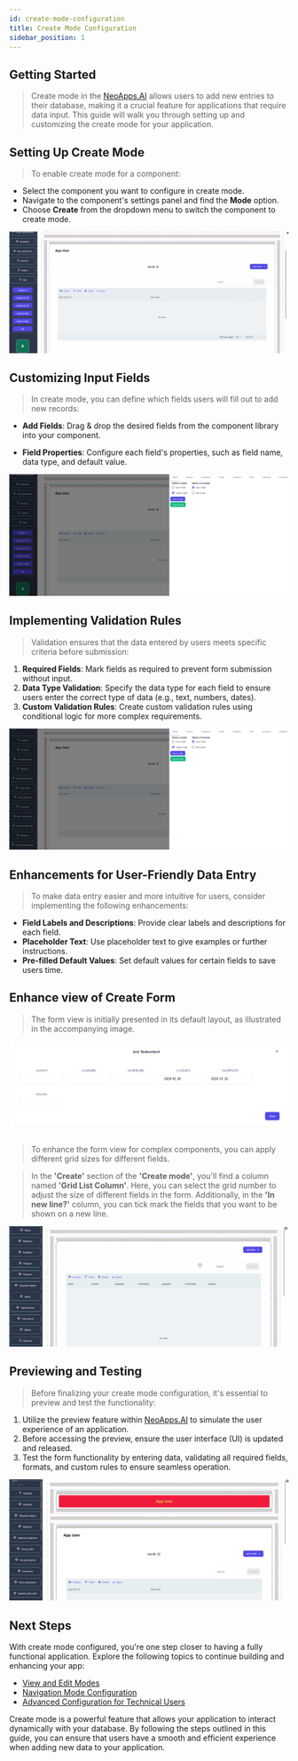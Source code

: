 ```yaml
---
id: create-mode-configuration
title: Create Mode Configuration
sidebar_position: 1
---
```


## Getting Started

> Create mode in the [NeoApps.AI](https://neoapps.ai/) allows users to add new entries to their database, making it a crucial feature for applications that require data input. This guide will walk you through setting up and customizing the create mode for your application.

## Setting Up Create Mode

> To enable create mode for a component:

- Select the component you want to configure in create mode.
- Navigate to the component's settings panel and find the **Mode** option.
- Choose **Create** from the dropdown menu to switch the component to create mode.

![Create mode selection](../../../static/img/select_create_mode.gif)

## Customizing Input Fields

> In create mode, you can define which fields users will fill out to add new records:

- **Add Fields**: Drag & drop the desired fields from the component library into your component.

- **Field Properties**: Configure each field's properties, such as field name, data type, and default value.

![Customizing Input Fields](../../../static/img/create_form_changes.gif)

## Implementing Validation Rules

> Validation ensures that the data entered by users meets specific criteria before submission:

1. **Required Fields**: Mark fields as required to prevent form submission without input.
2. **Data Type Validation**: Specify the data type for each field to ensure users enter the correct type of data (e.g., text, numbers, dates).
3. **Custom Validation Rules**: Create custom validation rules using conditional logic for more complex requirements.

![Implementing Validation Rules](../../../static/img/add_validation.gif)

## Enhancements for User-Friendly Data Entry

> To make data entry easier and more intuitive for users, consider implementing the following enhancements:

- **Field Labels and Descriptions**: Provide clear labels and descriptions for each field.
- **Placeholder Text**: Use placeholder text to give examples or further instructions.
- **Pre-filled Default Values**: Set default values for certain fields to save users time.

## Enhance view of Create Form

>  The form view is initially presented in its default layout, as illustrated in the accompanying image.

![Default grid view](../../../static/img/default-grid-view.png)

> To enhance the form view for complex components, you can apply different grid sizes for different fields.

> In the **'Create'** section of the **'Create mode'**, you'll find a column named **'Grid List Column'**. Here, you can select the grid number to adjust the size of different fields in the form. Additionally, in the **'In new line?'** column, you can tick mark the fields that you want to be shown on a new line.

![Configurating Grid View](../../../static/img/create-mode-grid-config.gif)

## Previewing and Testing

> Before finalizing your create mode configuration, it's essential to preview and test the functionality:

1. Utilize the preview feature within [NeoApps.AI](https://neoapps.ai/) to simulate the user experience of an application.
2. Before accessing the preview, ensure the user interface (UI) is updated and released.
3. Test the form functionality by entering data, validating all required fields, formats, and custom rules to ensure seamless operation.

![Previewing and Testing](../../../static/img/previewui_mode.gif)

## Next Steps

With create mode configured, you're one step closer to having a fully functional application. Explore the following topics to continue building and enhancing your app:

- [View and Edit Modes](./view-and-edit-modes.md)
- [Navigation Mode Configuration](./navigation-mode-configuration.md)
- [Advanced Configuration for Technical Users](../advanced-configuration.md)

Create mode is a powerful feature that allows your application to interact dynamically with your database. By following the steps outlined in this guide, you can ensure that users have a smooth and efficient experience when adding new data to your application.
